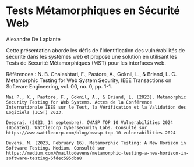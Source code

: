 # Tests Métamorphiques en Sécurité Web
Alexandre De Laplante

Cette présentation aborde les défis de l'identification des vulnérabilités de sécurité dans les systèmes web et propose une solution en utilisant les Tests de Sécurité Métamorphiques (MST) pour les interfaces web.

Références :
    N. B. Chaleshtari, F., Pastore, A., Goknil, L., & Briand, L. C. Metamorphic Testing for Web System Security, IEEE Transactions on Software Engineering, vol. 00, no. 0, pp. 1-1.

    Mai P., X., Pastore, F., Goknil, A., & Briand, L. (2023). Metamorphic Security Testing for Web Systems. Actes de la Conférence Internationale IEEE sur le Test, la Vérification et la Validation des Logiciels (ICST) 2023.

    Deepraj. (2023, 14 septembre). OWASP TOP 10 Vulnerabilities 2024 (Updated). Wattlecorp Cybersecurity Labs. Consulté sur https://www.wattlecorp.com/blog/owasp-top-10-vulnerabilities-2024

    Devens, M. (2023, February 16). Metamorphic Testing: A New Horizon in Software Testing. Medium. Consulté sur https://medium.com/@mailtodevens/metamorphic-testing-a-new-horizon-in-software-testing-6fdec595dba8